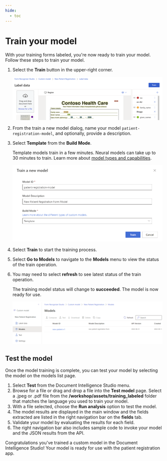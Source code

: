 ```yaml
---
hide:
  - toc
---
```


# Train your model

With your training forms labeled, you're now ready to train your model. Follow these steps to train your model.

1. Select the **Train** button in the upper-right corner.

    ![image shows the train form button](./img/train-form-model.png)

1. From the train a new model dialog, name your model `patient-registration-model`, and optionally, provide a description.
1. Select **Template** from the **Build Mode**.

    Template models train in a few minutes. Neural models can take up to 30 minutes to train. Learn more about [model types and capabilities](https://docs.microsoft.com/azure/applied-ai-services/form-recognizer/concept-custom?WT.mc_id=aiml-77396-cxa).

    ![Train model dialog](./img/train-model-dialog.png)

1. Select **Train** to start the training process.
1. Select **Go to Models** to navigate to the **Models** menu to view the status of the train operation.
1. You may need to select **refresh** to see latest status of the train operation.

    The training model status will change to **succeeded**. The model is now ready for use.

    ![Train model status](./img/train-model-status.png)

## Test the model

Once the model training is complete, you can test your model by selecting the model on the models list page.

1. Select **Test** from the Document Intelligence Studio menu.
1. Browse for a file or drag and drop a file into the **Test model** page. Select a .jpeg or .pdf file from the **/workshop/assets/training_labeled** folder that matches the language you used to train your model.
1. With a file selected, choose the **Run analysis** option to test the model.
1. The model results are displayed in the main window and the fields extracted are listed in the right navigation bar on the **fields** tab.
1. Validate your model by evaluating the results for each field.
1. The right navigation bar also includes sample code to invoke your model and the JSON results from the API.

Congratulations you've trained a custom model in the Document Intelligence Studio! Your model is ready for use with the patient registration app.
